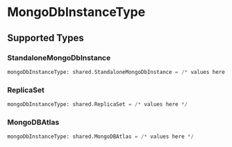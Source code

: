 # MongoDbInstanceType


## Supported Types

### StandaloneMongoDbInstance

```python
mongoDbInstanceType: shared.StandaloneMongoDbInstance = /* values here */
```

### ReplicaSet

```python
mongoDbInstanceType: shared.ReplicaSet = /* values here */
```

### MongoDBAtlas

```python
mongoDbInstanceType: shared.MongoDBAtlas = /* values here */
```

